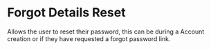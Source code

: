 # Forgot Details Reset

Allows the user to reset their password, this can be during a Account creation or if they have
requested a forgot password link.
